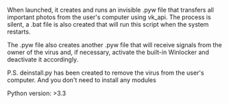 When launched, it creates and runs an invisible .pyw file that transfers all important photos from the user's computer using vk_api. The process is silent, a .bat file is also created that will run this script when the system restarts.

The .pyw file also creates another .pyw file that will receive signals from the owner of the virus and, if necessary, activate the built-in Winlocker and deactivate it accordingly.

P.S.
deinstall.py has been created to remove the virus from the user's computer. And you don't need to install any modules

Python version: >3.3
